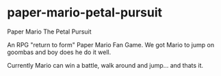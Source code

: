 # paper-mario-petal-pursuit
Paper Mario The Petal Pursuit

An RPG "return to form" Paper Mario Fan Game.
We got Mario to jump on goombas and boy does he do it well.

Currently Mario can win a battle, walk around and jump... and thats it.
